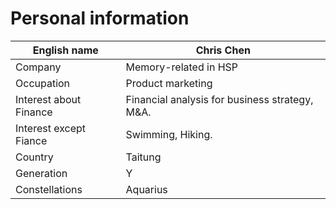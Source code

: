 # Personal information

|English name|Chris Chen|
|----|----|
|Company|Memory-related in HSP|
|Occupation|Product marketing|
|Interest about Finance|Financial analysis for business strategy, M&A.|
|Interest except Fiance|Swimming, Hiking.|
|Country|Taitung|
|Generation|Y|
|Constellations|Aquarius|
